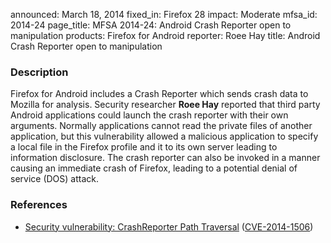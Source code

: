 announced: March 18, 2014
fixed_in: Firefox 28
impact: Moderate
mfsa_id: 2014-24
page_title: MFSA 2014-24: Android Crash Reporter open to manipulation
products: Firefox for Android
reporter: Roee Hay
title: Android Crash Reporter open to manipulation

<h3>Description</h3>

<p>Firefox for Android includes a Crash Reporter which sends crash data to
Mozilla for analysis. Security researcher <strong>Roee Hay</strong> reported
that third party Android applications could launch the crash reporter with their
own arguments. Normally applications cannot read the private files of another
application, but this vulnerability allowed a malicious application to specify a
local file in the Firefox profile and it to its own server leading to
information disclosure. The crash reporter can also be invoked in a manner
causing an immediate crash of Firefox, leading to a potential denial of service
(DOS) attack.
</p>

<h3>References</h3>

<ul>
  <li><a href="https://bugzilla.mozilla.org/show_bug.cgi?id=944374">
       Security vulnerability: CrashReporter Path Traversal</a> (<a href="http://cve.mitre.org/cgi-bin/cvename.cgi?name=CVE-2014-1506" class="ex-ref">CVE-2014-1506</a>)</li>
</ul>



